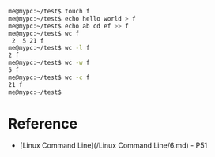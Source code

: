 ```bash
me@mypc:~/test$ touch f
me@mypc:~/test$ echo hello world > f
me@mypc:~/test$ echo ab cd ef >> f
me@mypc:~/test$ wc f
 2  5 21 f
me@mypc:~/test$ wc -l f
2 f
me@mypc:~/test$ wc -w f
5 f
me@mypc:~/test$ wc -c f
21 f
me@mypc:~/test$ 
```

# Reference

- [Linux Command Line](/Linux Command Line/6.md) - P51